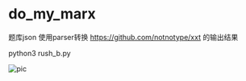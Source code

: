 # do_my_marx

题库json 使用parser转换 https://github.com/notnotype/xxt  的输出结果

python3 rush_b.py

![pic](https://github.com/Ylarod/do_my_marx/raw/main/assets/pic.png)
